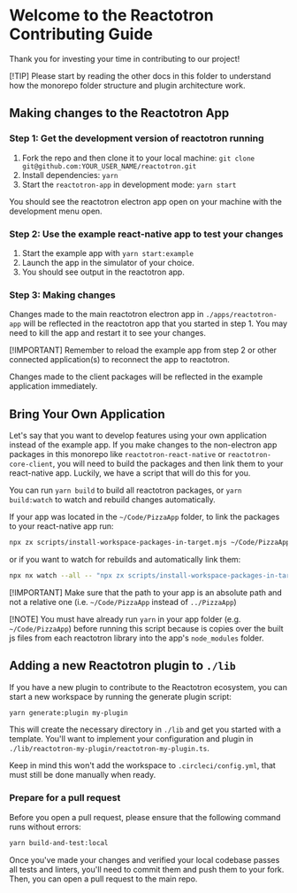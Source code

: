 # Welcome to the Reactotron Contributing Guide

Thank you for investing your time in contributing to our project!

[!TIP]
Please start by reading the other docs in this folder to understand how the monorepo folder structure and plugin architecture work.

## Making changes to the Reactotron App

### Step 1: Get the development version of reactotron running

1. Fork the repo and then clone it to your local machine: `git clone git@github.com:YOUR_USER_NAME/reactotron.git`
2. Install dependencies: `yarn`
3. Start the `reactotron-app` in development mode: `yarn start`

You should see the reactotron electron app open on your machine with the development menu open.

### Step 2: Use the example react-native app to test your changes

1. Start the example app with `yarn start:example`
2. Launch the app in the simulator of your choice.
3. You should see output in the reactotron app.

### Step 3: Making changes

Changes made to the main reactotron electron app in `./apps/reactotron-app` will be reflected in the reactotron app that you started in step 1. You may need to kill the app and restart it to see your changes.

[!IMPORTANT]
Remember to reload the example app from step 2 or other connected application(s) to reconnect the app to reactotron.

Changes made to the client packages will be reflected in the example application immediately.

## Bring Your Own Application

Let's say that you want to develop features using your own application instead of the example app. If you make changes to the non-electron app packages in this monorepo like `reactotron-react-native` or `reactotron-core-client`, you will need to build the packages and then link them to your react-native app. Luckily, we have a script that will do this for you.

You can run `yarn build` to build all reactotron packages, or `yarn build:watch` to watch and rebuild changes automatically.

If your app was located in the `~/Code/PizzaApp` folder, to link the packages to your react-native app run:

```sh
npx zx scripts/install-workspace-packages-in-target.mjs ~/Code/PizzaApp
```

or if you want to watch for rebuilds and automatically link them:

```sh
npx nx watch --all -- "npx zx scripts/install-workspace-packages-in-target.mjs ~/Code/PizzaApp
```

[!IMPORTANT]
Make sure that the path to your app is an absolute path and not a relative one (i.e. `~/Code/PizzaApp` instead of `../PizzaApp`)

[!NOTE]
You must have already run `yarn` in your app folder (e.g. `~/Code/PizzaApp`) before running this script because is copies over the built js files from each reactotron library into the app's `node_modules` folder.

## Adding a new Reactotron plugin to `./lib`

If you have a new plugin to contribute to the Reactotron ecosystem, you can start a new workspace by running the generate plugin script:

```sh
yarn generate:plugin my-plugin
```

This will create the necessary directory in `./lib` and get you started with a template. You'll want to implement your configuration and plugin in `./lib/reactotron-my-plugin/reactotron-my-plugin.ts`.

Keep in mind this won't add the workspace to `.circleci/config.yml`, that must still be done manually when ready.

### Prepare for a pull request

Before you open a pull request, please ensure that the following command runs without errors:

```sh
yarn build-and-test:local
```

Once you've made your changes and verified your local codebase passes all tests and linters, you'll need to commit them and push them to your fork. Then, you can open a pull request to the main repo.
